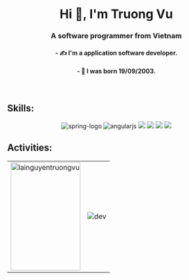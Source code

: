 
<h1 align="center">Hi 👋, I'm Truong Vu</h1>
<p align="center">
  <h3 align="center">A software programmer from Vietnam</h3>
 <h4 align="center">  - ✍ I'm a application software developer. </h3>
  <h4 align="center">  - 🎂 I was  born 19/09/2003. </h3>
</p>



</br>




## Skills:

<p align="center">
  <img src="https://img.icons8.com/color/48/spring-logo.png" alt="spring-logo"/>
  <img src="https://img.icons8.com/color/48/angularjs.png" alt="angularjs"/>
  <img src="https://img.icons8.com/color/48/000000/microsoft-sql-server.png"/>
  <img src="https://img.icons8.com/color/48/java-coffee-cup-logo--v1.png"/>
  <img src="https://img.icons8.com/color/48/000000/visual-studio-code-2019.png"/>
  <img src="https://img.icons8.com/color/48/000000/trello.png"/>
</p>

## Activities:

<table>
  <tr>
    <td>
      <img src="https://github-readme-stats.vercel.app/api/top-langs/?username=lainguyentruongvu&bg_color=FFFFFF00&text_color=179fa3&layout=compact&hide=CSS&langs_count=10&custom_title=Top%20ngôn%20ngữ%20được%20dùng" alt="lainguyentruongvu" width="100%" height="250px" />
    </td>
    <td>
      <p align="center"> 
        <img src="https://img.tripi.vn/cdn-cgi/image/width=700,height=700/https://gcs.tripi.vn/public-tripi/tripi-feed/img/474113crD/anh-gif-buon-cute_013931502.gif" alt="dev" />
      </p>
    </td>
  </tr>
</table>


